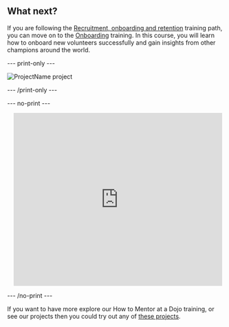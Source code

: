 ## What next?

If you are following the [Recruitment, onboarding and retention](https://projects.raspberrypi.org/en/raspberrypi/path-name) training path, you can move on to the [Onboarding](https://projects.raspberrypi.org/en/projects/project-name) training. In this course, you will learn how to onboard new volunteers successfully and gain insights from other champions around the world.

--- print-only ---

![ProjectName project](images/projectname-project.png)

--- /print-only ---

--- no-print ---

<div class="scratch-preview" style="margin-left: 15px;">
  <iframe allowtransparency="true" width="485" height="402" src="https://scratch.mit.edu/projects/embed/486719199/?autostart=false" frameborder="0"></iframe>
</div>

--- /no-print ---

If you want to have more explore our How to Mentor at a Dojo training, or see our projects then you could try out any of [these projects](https://projects.raspberrypi.org/en/projects).
